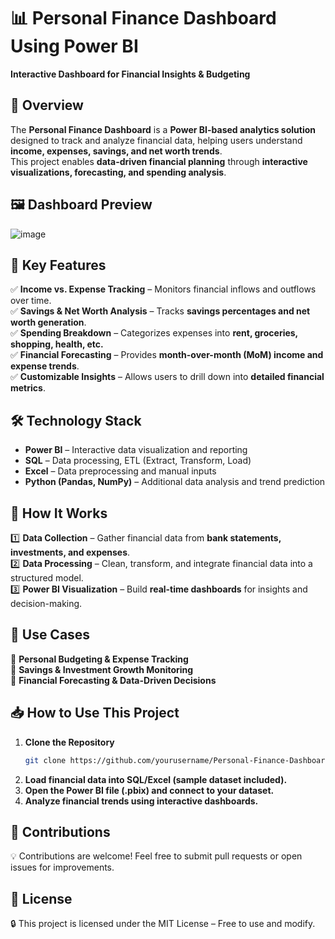 # 📊 Personal Finance Dashboard Using Power BI  
**Interactive Dashboard for Financial Insights & Budgeting**

## 📌 Overview  
The **Personal Finance Dashboard** is a **Power BI-based analytics solution** designed to track and analyze financial data, helping users understand **income, expenses, savings, and net worth trends**.  
This project enables **data-driven financial planning** through **interactive visualizations, forecasting, and spending analysis**.

## 🖼 Dashboard Preview  
![image](https://github.com/user-attachments/assets/efd8d622-e243-4a7e-8d8b-e50d18317113)
 

## 🚀 Key Features  
✅ **Income vs. Expense Tracking** – Monitors financial inflows and outflows over time.  
✅ **Savings & Net Worth Analysis** – Tracks **savings percentages and net worth generation**.  
✅ **Spending Breakdown** – Categorizes expenses into **rent, groceries, shopping, health, etc.**  
✅ **Financial Forecasting** – Provides **month-over-month (MoM) income and expense trends**.  
✅ **Customizable Insights** – Allows users to drill down into **detailed financial metrics**.  

## 🛠 Technology Stack  
- **Power BI** – Interactive data visualization and reporting  
- **SQL** – Data processing, ETL (Extract, Transform, Load)  
- **Excel** – Data preprocessing and manual inputs  
- **Python (Pandas, NumPy)** – Additional data analysis and trend prediction  

## 🔄 How It Works  
1️⃣ **Data Collection** – Gather financial data from **bank statements, investments, and expenses**.  
2️⃣ **Data Processing** – Clean, transform, and integrate financial data into a structured model.  
3️⃣ **Power BI Visualization** – Build **real-time dashboards** for insights and decision-making.  

## 📌 Use Cases  
🔹 **Personal Budgeting & Expense Tracking**  
🔹 **Savings & Investment Growth Monitoring**  
🔹 **Financial Forecasting & Data-Driven Decisions**  

## 📥 How to Use This Project  
1. **Clone the Repository**  
   ```sh
   git clone https://github.com/yourusername/Personal-Finance-Dashboard.git
   
2. **Load financial data into SQL/Excel (sample dataset included).**
3. **Open the Power BI file (.pbix) and connect to your dataset.**
4. **Analyze financial trends using interactive dashboards.**

## 🤝 Contributions
💡 Contributions are welcome! Feel free to submit pull requests or open issues for improvements.

## 📜 License
🔒 This project is licensed under the MIT License – Free to use and modify.
